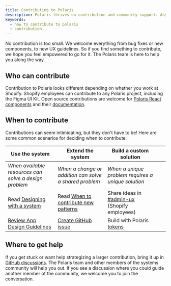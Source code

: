 ```yaml
---
title: Contributing to Polaris
description: Polaris thrives on contribution and community support. Anyone, regardless of discipline, is encouraged to contribute.
keywords:
  - how to contribute to polaris
  - contribution
---
```


No contribution is too small. We welcome everything from bug fixes or new components, to new UX guidelines. So if you find something to contribute, we hope you feel empowered to go for it. The Polaris team is here to help you along the way.

## Who can contribute

Contribution to Polaris looks different depending on whether you work at Shopify. Shopify employees can contribute to any Polaris project, including the Figma UI Kit. Open source contributions are welcome for [Polaris React components](contributing/components) and their [documentation](/contributing/documentation).

## When to contribute

Contributions can seem intimidating, but they don't have to be! Here are some common scenarios for deciding when to contribute:

| Use the system                                                               | Extend the system                                                                       | Build a custom solution                                                                         |     |     |
| ---------------------------------------------------------------------------- | --------------------------------------------------------------------------------------- | ----------------------------------------------------------------------------------------------- | --- | --- |
| _When available resources can solve a design problem_                        | _When a change or addition can solve a shared problem_                                  | _When a unique problem requires a unique solution_                                              |     |     |
| Read [ Designing with a system ](/contributing/designing-with-a-system)      | Read [ When to contribute new patterns ](/contributing/when-to-contribute-new-patterns) | Share ideas in [ #admin-ux ](https://shopify.slack.com/archives/C039ZAKQ5AA)(Shopify employees) |     |     |
| [ Review App Design Guidelines ](https://shopify.dev/apps/design-guidelines) | [ Create GitHub issue ](https://github.com/Shopify/polaris/issues/new/choose)           | Build with Polaris [ tokens ](https://polaris.shopify.com/tokens/colors)                        |     |     |

## Where to get help

If you get stuck or want help strategizing a larger contribution, bring it up in [GitHub discussions](https://github.com/Shopify/polaris/discussions/new). The Polaris team and other members of the systems community will help you out. If you see a discussion where you could guide another member of the community, we welcome you to join the conversation.

